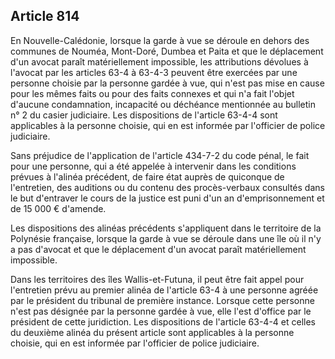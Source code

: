 Article 814
----
En Nouvelle-Calédonie, lorsque la garde à vue se déroule en dehors des communes
de Nouméa, Mont-Doré, Dumbea et Paita et que le déplacement d'un avocat paraît
matériellement impossible, les attributions dévolues à l'avocat par les articles
63-4 à 63-4-3 peuvent être exercées par une personne choisie par la personne
gardée à vue, qui n'est pas mise en cause pour les mêmes faits ou pour des faits
connexes et qui n'a fait l'objet d'aucune condamnation, incapacité ou déchéance
mentionnée au bulletin n° 2 du casier judiciaire. Les dispositions de l'article
63-4-4 sont applicables à la personne choisie, qui en est informée par
l'officier de police judiciaire.

Sans préjudice de l'application de l'article 434-7-2 du code pénal, le fait pour
une personne, qui a été appelée à intervenir dans les conditions prévues à
l'alinéa précédent, de faire état auprès de quiconque de l'entretien, des
auditions ou du contenu des procès-verbaux consultés dans le but d'entraver le
cours de la justice est puni d'un an d'emprisonnement et de 15 000 € d'amende.

Les dispositions des alinéas précédents s'appliquent dans le territoire de la
Polynésie française, lorsque la garde à vue se déroule dans une île où il n'y a
pas d'avocat et que le déplacement d'un avocat paraît matériellement impossible.

Dans les territoires des îles Wallis-et-Futuna, il peut être fait appel pour
l'entretien prévu au premier alinéa de l'article 63-4 à une personne agréée par
le président du tribunal de première instance. Lorsque cette personne n'est pas
désignée par la personne gardée à vue, elle l'est d'office par le président de
cette juridiction. Les dispositions de l'article 63-4-4 et celles du deuxième
alinéa du présent article sont applicables à la personne choisie, qui en est
informée par l'officier de police judiciaire.
